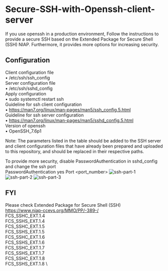 # Secure-SSH-with-Openssh-client-server
If you use openssh in a production environment, Follow the instructions to provide a secure SSH based on the Extended Package for Secure Shell (SSH) NIAP. Furthermore, it provides more options for increasing security.
## Configuration
Client configuration file \
    • /etc/ssh/ssh_config \
Server configuration file \
    • /etc/ssh/sshd_config \
Apply configuration \
    • sudo systemctl restart ssh \
Guideline for ssh client configuration \
    • https://man7.org/linux/man-pages/man5/ssh_config.5.html \
Guideline for ssh server configuration \
    • https://man7.org/linux/man-pages/man5/sshd_config.5.html \
Version of openssh \
    • OpenSSH_7.6p1 
  
Note: The parameters listed in the table should be added to the SSH server and client configuration files that have already been prepared and uploaded to this repository, and should be replaced in their respective paths.

To provide more security, disable PasswordAuthentication in sshd_config and change the ssh port\
PasswordAuthentication yes
Port <port_number> 
![ssh-part-1](https://user-images.githubusercontent.com/87664653/159468039-fddde59f-8464-4c51-b57f-6b0e2506b07e.png)
![ssh-part-2](https://user-images.githubusercontent.com/87664653/159468311-935f5e22-3fc3-442d-9488-2660c416cdde.png)
![ssh-part-3](https://user-images.githubusercontent.com/87664653/159468062-63bd4025-4636-40c5-adbc-327c944137de.png)

## FYI
Please check Extended Package for Secure Shell (SSH) \
https://www.niap-ccevs.org/MMO/PP/-389-/ \
FCS_SSHC_EXT.1.4 \
FCS_SSHS_EXT.1.4 \
FCS_SSHC_EXT.1.5 \
FCS_SSHS_EXT.1.5 \
FCS_SSHC_EXT.1.6 \
FCS_SSHS_EXT.1.6 \
FCS_SSHC_EXT.1.7 \
FCS_SSHS_EXT.1.7 \
FCS_SSHC_EXT.1.8 \
FCS_SSHS_EXT.1.8 \
